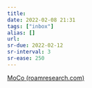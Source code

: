 ```yaml
---
title: 
date: 2022-02-08 21:31
tags: ["inbox"]
alias: []
url: 
sr-due: 2022-02-12
sr-interval: 3
sr-ease: 250
---
```


[MoCo (roamresearch.com)](https://roamresearch.com/#/app/Ryenet/page/stky4v62i)

